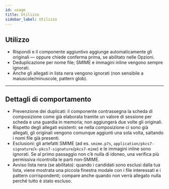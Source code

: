 ```yaml
---
id: usage
title: Utilizzo
sidebar_label: Utilizzo
---
```


## Utilizzo

- Rispondi e il componente aggiuntivo aggiunge automaticamente gli originali — oppure chiede conferma prima, se abilitato nelle Opzioni.
- Deduplicazione per nome file; SMIME e immagini inline vengono sempre ignorati.
- Anche gli allegati in lista nera vengono ignorati (non sensibile a maiuscole/minuscole, pattern glob).

---

## Dettagli di comportamento

- Prevenzione dei duplicati: il componente contrassegna la scheda di composizione come già elaborata tramite un valore di sessione per scheda e una guardia in memoria; non aggiungerà due volte gli originali.
- Rispetto degli allegati esistenti: se nella composizione ci sono già allegati, gli originali vengono comunque aggiunti una sola volta, saltando i nomi file già presenti.
- Esclusioni: gli artefatti SMIME (ad es. `smime.p7s`, `application/pkcs7-signature`/`x-pkcs7-signature`/`pkcs7-mime`) e le immagini inline sono ignorati. Se al primo passaggio non c’è nulla di idoneo, una verifica più permissiva ricontrolla le parti non‑SMIME.
- Avviso lista nera (se abilitato): quando i candidati sono esclusi dalla tua lista, viene mostrata una piccola finestra modale con i file interessati e i pattern corrispondenti; compare anche quando non verrà allegato nulla perché tutto è stato escluso.

